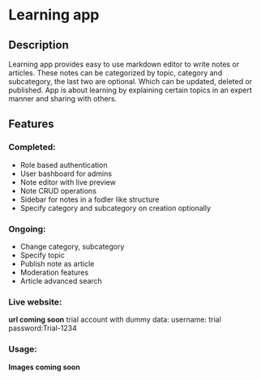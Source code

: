 # Learning app

## Description
Learning app provides easy to use markdown editor to write notes or articles.
These notes can be categorized by topic, category and subcategory, the last two are optional.
Which can be updated, deleted or published.
App is about learning by explaining certain topics in an expert manner and sharing with others.

## Features
### Completed:
- Role based authentication
- User bashboard for admins
- Note editor with live preview
- Note CRUD operations
- Sidebar for notes in a fodler like structure
- Specify category and subcategory on creation optionally

### Ongoing:
- Change category, subcategory
- Specify topic
- Publish note as article
- Moderation features
- Article advanced search

### Live website:
**url coming soon**
trial account with dummy data: username: trial password:Trial-1234

### Usage:
**Images coming soon**

